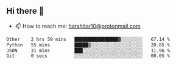 ## Hi there 👋
- 📫 How to reach me: harshitar10@protonmail.com  
<!--START_SECTION:waka-->

```txt
Other    2 hrs 59 mins   ████████████████▓░░░░░░░░   67.14 %
Python   55 mins         █████▒░░░░░░░░░░░░░░░░░░░   20.85 %
JSON     31 mins         ███░░░░░░░░░░░░░░░░░░░░░░   11.96 %
Git      0 secs          ░░░░░░░░░░░░░░░░░░░░░░░░░   00.05 %
```

<!--END_SECTION:waka-->

<!--
**hharshitarora/hharshitarora** is a ✨ _special_ ✨ repository because its `README.md` (this file) appears on your GitHub profile.

Here are some ideas to get you started:

- 🔭 I’m currently working on ...
- 🌱 I’m currently learning ...
- 👯 I’m looking to collaborate on ...
- 🤔 I’m looking for help with ...
- 💬 Ask me about ...
- 📫 How to reach me: ...
- 😄 Pronouns: ...
- ⚡ Fun fact: ...
-->
